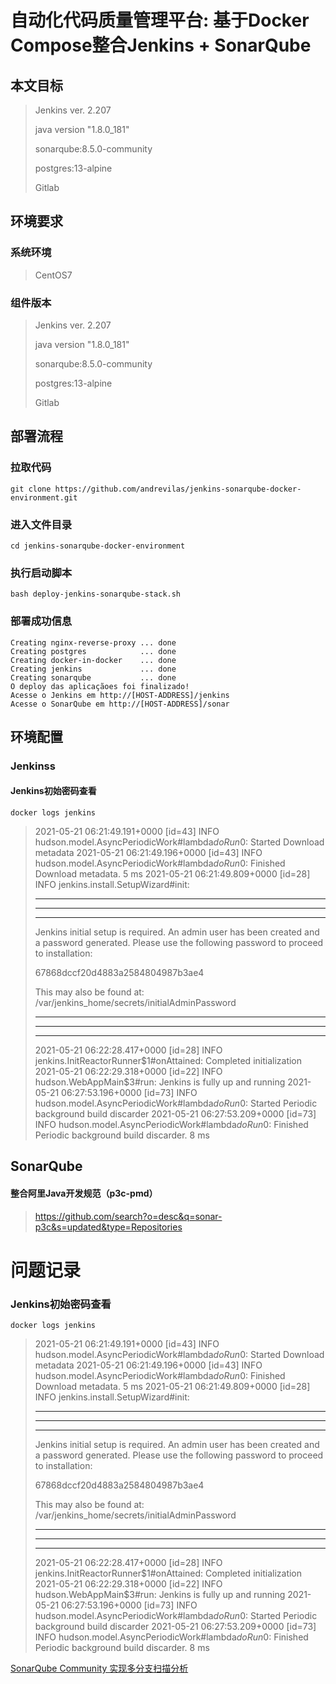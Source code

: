 # 自动化代码质量管理平台: 基于Docker Compose整合Jenkins + SonarQube 

## 本文目标

> Jenkins ver. 2.207
>
> java version "1.8.0_181"
>
> sonarqube:8.5.0-community
>
> postgres:13-alpine
>
> Gitlab
>
> 

## 环境要求

### 系统环境

> CentOS7

### 组件版本

> Jenkins ver. 2.207
>
> java version "1.8.0_181"
>
> sonarqube:8.5.0-community
>
> postgres:13-alpine
>
> Gitlab

## 部署流程

### 拉取代码

```shell
git clone https://github.com/andrevilas/jenkins-sonarqube-docker-environment.git
```

### 进入文件目录

```shell
cd jenkins-sonarqube-docker-environment
```

### 执行启动脚本

```shell
bash deploy-jenkins-sonarqube-stack.sh
```

### 部署成功信息

```shell
Creating nginx-reverse-proxy ... done
Creating postgres            ... done
Creating docker-in-docker    ... done
Creating jenkins             ... done
Creating sonarqube           ... done
O deploy das aplicaçãoes foi finalizado!
Acesse o Jenkins em http://[HOST-ADDRESS]/jenkins
Acesse o SonarQube em http://[HOST-ADDRESS]/sonar
```

## 环境配置

### Jenkinss

#### Jenkins初始密码查看

```shell
docker logs jenkins
```

> 2021-05-21 06:21:49.191+0000 [id=43]	INFO	hudson.model.AsyncPeriodicWork#lambda$doRun$0: Started Download metadata
> 2021-05-21 06:21:49.196+0000 [id=43]	INFO	hudson.model.AsyncPeriodicWork#lambda$doRun$0: Finished Download metadata. 5 ms
> 2021-05-21 06:21:49.809+0000 [id=28]	INFO	jenkins.install.SetupWizard#init: 
>
> *************************************************************
>
> *************************************************************
>
> *************************************************************
>
> Jenkins initial setup is required. An admin user has been created and a password generated.
> Please use the following password to proceed to installation:
>
> 67868dccf20d4883a2584804987b3ae4
>
> This may also be found at: /var/jenkins_home/secrets/initialAdminPassword
>
> *************************************************************
>
> *************************************************************
>
> *************************************************************
>
> 2021-05-21 06:22:28.417+0000 [id=28]	INFO	jenkins.InitReactorRunner$1#onAttained: Completed initialization
> 2021-05-21 06:22:29.318+0000 [id=22]	INFO	hudson.WebAppMain$3#run: Jenkins is fully up and running
> 2021-05-21 06:27:53.196+0000 [id=73]	INFO	hudson.model.AsyncPeriodicWork#lambda$doRun$0: Started Periodic background build discarder
> 2021-05-21 06:27:53.209+0000 [id=73]	INFO	hudson.model.AsyncPeriodicWork#lambda$doRun$0: Finished Periodic background build discarder. 8 ms

## SonarQube

#### 整合阿里Java开发规范（p3c-pmd）

> https://github.com/search?o=desc&q=sonar-p3c&s=updated&type=Repositories

# 问题记录



### Jenkins初始密码查看

```shell
docker logs jenkins
```

> 2021-05-21 06:21:49.191+0000 [id=43]	INFO	hudson.model.AsyncPeriodicWork#lambda$doRun$0: Started Download metadata
> 2021-05-21 06:21:49.196+0000 [id=43]	INFO	hudson.model.AsyncPeriodicWork#lambda$doRun$0: Finished Download metadata. 5 ms
> 2021-05-21 06:21:49.809+0000 [id=28]	INFO	jenkins.install.SetupWizard#init: 
>
> *************************************************************
> *************************************************************
> *************************************************************
>
> Jenkins initial setup is required. An admin user has been created and a password generated.
> Please use the following password to proceed to installation:
>
> 67868dccf20d4883a2584804987b3ae4
>
> This may also be found at: /var/jenkins_home/secrets/initialAdminPassword
>
> *************************************************************
> *************************************************************
> *************************************************************
>
> 2021-05-21 06:22:28.417+0000 [id=28]	INFO	jenkins.InitReactorRunner$1#onAttained: Completed initialization
> 2021-05-21 06:22:29.318+0000 [id=22]	INFO	hudson.WebAppMain$3#run: Jenkins is fully up and running
> 2021-05-21 06:27:53.196+0000 [id=73]	INFO	hudson.model.AsyncPeriodicWork#lambda$doRun$0: Started Periodic background build discarder
> 2021-05-21 06:27:53.209+0000 [id=73]	INFO	hudson.model.AsyncPeriodicWork#lambda$doRun$0: Finished Periodic background build discarder. 8 ms

[SonarQube Community 实现多分支扫描分析](https://www.cnblogs.com/daodaotest/p/13164513.html)